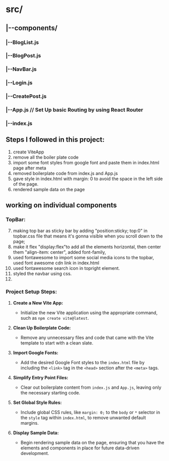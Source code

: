 # src/
## |--components/
###    |--BlogList.js
###    |--BlogPost.js
###    |--NavBar.js
###    |--Login.js
###    |--CreatePost.js
### |--App.js //  Set Up basic Routing by using React Router
### |--index.js


## Steps I followed in this project:
 1. create ViteApp
 2. remove all the boiler plate code
 3. import some font styles from google font and paste them in index.html page after meta
 4. removed boilerplate code from index.js and App.js
 5. gave style in index.html with margin: 0 to avoid the space in the left side of the page.
 6. rendered sample data on the page 
 ## working on individual components
 ### TopBar:
 7. making top bar as sticky bar by adding "position:sticky; top:0" in topbar.css file that means it's gonna visible when you scroll down to the page;
 8. make it flex "display:flex"to add all the elements horizontal, then center them "align-item: center", added font-family,
 9. used fontawesome to import some social media icons to the topbar, used font awesome cdn link in index.html 
 10. used fontawesome search icon in topright element.
 11. styled the navbar using css.
 12. 





### Project Setup Steps:

1. **Create a New Vite App:**
   - Initialize the new Vite application using the appropriate command, such as `npm create vite@latest`.

2. **Clean Up Boilerplate Code:**
   - Remove any unnecessary files and code that came with the Vite template to start with a clean slate.

3. **Import Google Fonts:**
   - Add the desired Google Font styles to the `index.html` file by including the `<link>` tag in the `<head>` section after the `<meta>` tags.

4. **Simplify Entry Point Files:**
   - Clear out boilerplate content from `index.js` and `App.js`, leaving only the necessary starting code.

5. **Set Global Style Rules:**
   - Include global CSS rules, like `margin: 0;` to the `body` or `*` selector in the `style` tag within `index.html`, to remove unwanted default margins.

6. **Display Sample Data:**
   - Begin rendering sample data on the page, ensuring that you have the elements and components in place for future data-driven development.

